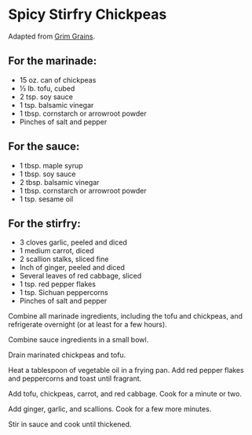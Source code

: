 # Spicy Stirfry Chickpeas

Adapted from [Grim Grains](https://grimgrains.com/site/spicy_stirfry_chickpeas.html).

## For the marinade:

- 15 oz. can of chickpeas
- ⅓ lb. tofu, cubed
- 2 tsp. soy sauce
- 1 tsp. balsamic vinegar
- 1 tbsp. cornstarch or arrowroot powder
- Pinches of salt and pepper

## For the sauce:

- 1 tbsp. maple syrup
- 1 tbsp. soy sauce
- 2 tbsp. balsamic vinegar
- 1 tbsp. cornstarch or arrowroot powder
- 1 tsp. sesame oil

## For the stirfry:

- 3 cloves garlic, peeled and diced
- 1 medium carrot, diced
- 2 scallion stalks, sliced fine
- Inch of ginger, peeled and diced
- Several leaves of red cabbage, sliced
- 1 tsp. red pepper flakes
- 1 tsp. Sichuan peppercorns
- Pinches of salt and pepper

Combine all marinade ingredients, including the tofu and chickpeas, and
refrigerate overnight (or at least for a few hours).

Combine sauce ingredients in a small bowl.

Drain marinated chickpeas and tofu.

Heat a tablespoon of vegetable oil in a frying pan. Add red pepper flakes and
peppercorns and toast until fragrant.

Add tofu, chickpeas, carrot, and red cabbage. Cook for a minute or two.

Add ginger, garlic, and scallions. Cook for a few more minutes.

Stir in sauce and cook until thickened.

